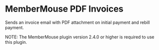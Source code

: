 # MemberMouse PDF Invoices
Sends an invoice email with PDF attachment on initial payment and rebill payment.

NOTE: The MemberMouse plugin version 2.4.0 or higher is required to use this plugin.
